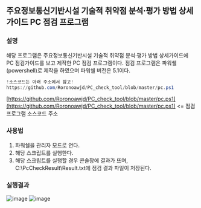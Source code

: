 ## 주요정보통신기반시설 기술적 취약점 분석·평가 방법 상세가이드 PC 점검 프로그램
### 설명
해당 프로그램은 주요정보통신기반시설 기술적 취약점 분석·평가 방법 상세가이드에 PC 점검가이드를 보고 제작한 PC 점검 프로그램이다.
점검 프로그램은 파워쉘(powershell)로 제작을 하였으며 파워쉘 버전은 5.1이다.

```powershell
!소스코드는 아래 주소에서 참고!
https://github.com/Roronoawjd/PC_check_tool/blob/master/pc.ps1
```
[https://github.com/Roronoawjd/PC_check_tool/blob/master/pc.ps1](https://github.com/Roronoawjd/PC_check_tool/blob/master/pc.ps1) <= 점검 프로그램 소스코드 주소

### 사용법
1. 파워쉘을 관리자 모드로 연다.
2. 해당 스크립트를 실행한다.
3. 해당 스크립트를 실행할 경우 콘솔창에 결과가 뜨며, C:\PcCheckResult\Result.txt에 점검 결과 파일이 저장된다.

### 실행결과
![image](https://github.com/Roronoawjd/PC_check_tool/assets/105417063/10ecdc0e-fbcd-4cec-9f39-ae62ff4264e7)
![image](https://github.com/Roronoawjd/PC_check_tool/assets/105417063/f84a1d16-af7e-460c-b275-296e9c480fb4)

